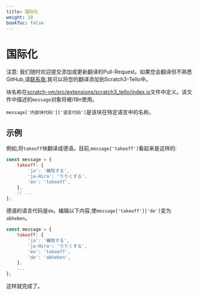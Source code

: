 ```yaml
---
title: 国际化
weight: 20
bookToc: false
---
```


# 国际化

注意: 我们随时欢迎提交添加或更新翻译的Pull-Request。如果您会翻译但不熟悉GitHub,请[联系我](../../contact/),我可以将您的翻译添加到Scratch3-Tello中。

块名称在[scratch-vm/src/extensions/scratch3_tello/index.js](https://github.com/kebhr/scratch3-tello/blob/master/scratch-vm/src/extensions/scratch3_tello/index.js)文件中定义。该文件中描述的`message`对象将被i18n使用。

`message['内部块代码']['语言代码']`是该块在特定语言中的名称。

## 示例
例如,将`takeoff`块翻译成德语。目前,`message['takeoff']`看起来是这样的:

```javascript
const message = {
    takeoff: {
        'ja': '離陸する',
        'ja-Hira': 'りりくする',
        'en': 'takeoff',
    },
    // ...
};
```

德语的语言代码是`de`。编辑以下内容,使`message['takeoff']['de']`变为`abheben`。

```javascript
const message = {
    takeoff: {
        'ja': '離陸する',
        'ja-Hira': 'りりくする',
        'en': 'takeoff',
        'de': 'abheben',
    },
    ...
};
```

这样就完成了。